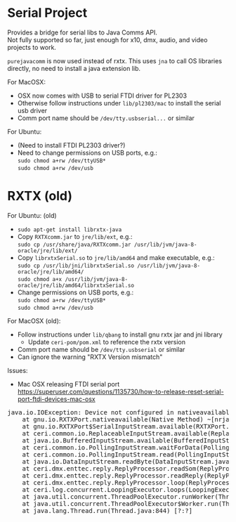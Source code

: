 # Serial Project

Provides a bridge for serial libs to Java Comms API.  
Not fully supported so far, just enough for x10, dmx, audio, and video projects to work.  

`purejavacomm` is now used instead of rxtx. This uses `jna` to call OS libraries directly,
no need to install a java extension lib.
 
For MacOSX:
- OSX now comes with USB to serial FTDI driver for PL2303
- Otherwise follow instructions under `lib/pl2303/mac` to install the serial usb driver
- Comm port name should be `/dev/tty.usbserial...` or similar

For Ubuntu:
- (Need to install FTDI PL2303 driver?)
- Need to change permissions on USB ports, e.g.:  
  `sudo chmod a+rw /dev/ttyUSB*`  
  `sudo chmod a+rw /dev/usb`

# RXTX (old)
  
For Ubuntu: (old)
- `sudo apt-get install librxtx-java`
- Copy `RXTXcomm.jar` to `jre/lib/ext`, e.g.:  
  `sudo cp /usr/share/java/RXTXcomm.jar /usr/lib/jvm/java-8-oracle/jre/lib/ext/`
- Copy `librxtxSerial.so` to `jre/lib/amd64` and make executable, e.g.:  
  `sudo cp /usr/lib/jni/librxtxSerial.so /usr/lib/jvm/java-8-oracle/jre/lib/amd64/`  
  `sudo chmod a+x /usr/lib/jvm/java-8-oracle/jre/lib/amd64/librxtxSerial.so`
- Change permissions on USB ports, e.g.:  
  `sudo chmod a+rw /dev/ttyUSB*`  
  `sudo chmod a+rw /dev/usb`

For MacOSX (old):
- Follow instructions under `lib/qbang` to install gnu rxtx jar and jni library
  - Update `ceri-pom/pom.xml` to reference the rxtx version
- Comm port name should be `/dev/tty.usbserial` or similar
- Can ignore the warning "RXTX Version mismatch"

Issues:

- Mac OSX releasing FTDI serial port  
  https://superuser.com/questions/1135730/how-to-release-reset-serial-port-ftdi-devices-mac-osx
<pre>
java.io.IOException: Device not configured in nativeavailable
    at gnu.io.RXTXPort.nativeavailable(Native Method) ~[nrjavaserial-3.13.0.jar:3.13.0]
    at gnu.io.RXTXPort$SerialInputStream.available(RXTXPort.java:1568) ~[nrjavaserial-3.13.0.jar:3.13.0]
    at ceri.common.io.ReplaceableInputStream.available(ReplaceableInputStream.java:79) ~[classes/:?]
    at java.io.BufferedInputStream.available(BufferedInputStream.java:416) ~[?:?]
    at ceri.common.io.PollingInputStream.waitForData(PollingInputStream.java:63) ~[classes/:?]
    at ceri.common.io.PollingInputStream.read(PollingInputStream.java:40) ~[classes/:?]
    at java.io.DataInputStream.readByte(DataInputStream.java:270) ~[?:?]
    at ceri.dmx.enttec.reply.ReplyProcessor.readSom(ReplyProcessor.java:80) ~[classes/:?]
    at ceri.dmx.enttec.reply.ReplyProcessor.readReply(ReplyProcessor.java:71) ~[classes/:?]
    at ceri.dmx.enttec.reply.ReplyProcessor.loop(ReplyProcessor.java:57) [classes/:?]
    at ceri.log.concurrent.LoopingExecutor.loops(LoopingExecutor.java:81) [classes/:?]
    at java.util.concurrent.ThreadPoolExecutor.runWorker(ThreadPoolExecutor.java:1135) [?:?]
    at java.util.concurrent.ThreadPoolExecutor$Worker.run(ThreadPoolExecutor.java:635) [?:?]
    at java.lang.Thread.run(Thread.java:844) [?:?]
    
  </pre>